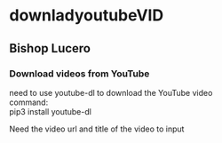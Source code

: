 # downladyoutubeVID
## Bishop Lucero
### Download videos from YouTube

need to use youtube-dl to download the YouTube video  
command:  
pip3 install youtube-dl  

Need the video url and title of the video to input  

